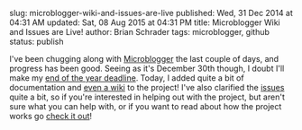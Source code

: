 slug: microblogger-wiki-and-issues-are-live
published: Wed, 31 Dec 2014 at 04:31 AM
updated: Sat, 08 Aug 2015 at 04:31 PM
title: Microblogger Wiki and Issues are Live!
author: Brian Schrader
tags: microblogger, github
status: publish

I've been chugging along with [Microblogger][1] the last couple of days, and progress has been good. Seeing as it's December 30th though, I doubt I'll make my [end of the year deadline][2]. Today, I added quite a bit of documentation and [even a wiki][3] to the project! I've also clarified the [issues][4] quite a bit, so if you're interested in helping out with the project, but aren't sure what you can help with, or if you want to read about how the project works go [check it out][5]!

[1]: https://github.com/Sonictherocketman/Microblogger
[2]: http://brianschrader.com/archive/microblogger-status-updates-and-more/
[3]: https://github.com/Sonictherocketman/Microblogger/wiki
[4]: https://github.com/Sonictherocketman/Microblogger/issues
[5]: https://github.com/Sonictherocketman/Microblogger/